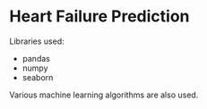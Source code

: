 # Heart Failure Prediction

Libraries used:

- pandas
- numpy
- seaborn

Various machine learning algorithms are also used.
